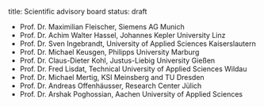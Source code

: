 title: Scientific advisory board
status: draft

*  Prof. Dr. Maximilian Fleischer, Siemens AG Munich
*  Prof. Dr. Achim Walter Hassel, Johannes Kepler University Linz
*  Prof. Dr. Sven Ingebrandt, University of Applied Sciences Kaiserslautern
*  Prof. Dr. Michael Keusgen, Philipps University Marburg
*  Prof. Dr. Claus-Dieter Kohl, Justus-Liebig University Gießen
*  Prof. Dr. Fred Lisdat, Technical University of Applied Sciences Wildau
*  Prof. Dr. Michael Mertig, KSI Meinsberg and TU Dresden
*  Prof. Dr. Andreas Offenhäusser, Research Center Jülich
*  Prof. Dr. Arshak Poghossian, Aachen University of Applied Sciences